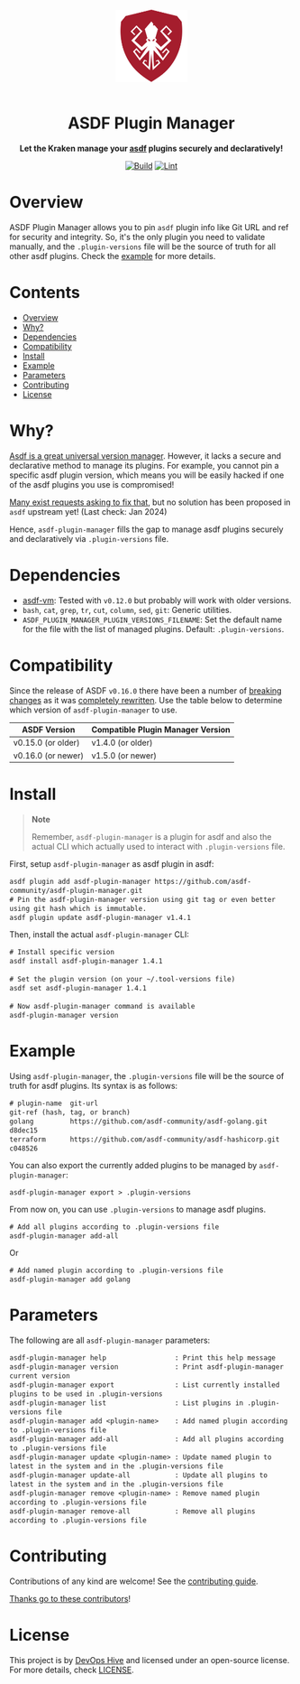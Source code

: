 <div align="center">

<p align="center">
  <a href="https://devopshive.net/" style="display: block; padding: 1em 0;">
    <img width="128px" alt="ASDF Plugin Manager Logo" border="0" src="img/asdf-plugin-manager-logo.svg"/>
  </a>
</p>

<h1 >ASDF Plugin Manager</h1>
<p><b>

Let the Kraken manage your [asdf](https://asdf-vm.com) plugins securely and declaratively!

</b></p>

[![Build](https://github.com/asdf-community/asdf-plugin-manager/actions/workflows/build.yml/badge.svg)](https://github.com/asdf-community/asdf-plugin-manager/actions/workflows/build.yml) [![Lint](https://github.com/asdf-community/asdf-plugin-manager/actions/workflows/lint.yml/badge.svg)](https://github.com/asdf-community/asdf-plugin-manager/actions/workflows/lint.yml)

</div>

# Overview

ASDF Plugin Manager allows you to pin `asdf` plugin info like Git URL and ref for security and integrity. So, it's the only plugin you need to validate manually, and the `.plugin-versions` file will be the source of truth for all other asdf plugins. Check the [example](#example) for more details.

<!-- omit in toc -->
# Contents

- [Overview](#overview)
- [Why?](#why)
- [Dependencies](#dependencies)
- [Compatibility](#compatibility)
- [Install](#install)
- [Example](#example)
- [Parameters](#parameters)
- [Contributing](#contributing)
- [License](#license)

# Why?

[Asdf is a great universal version manager](https://tech.aabouzaid.com/2022/01/asdf-vm-a-universal-version-manager-tools.html).
However, it lacks a secure and declarative method to manage its plugins. For example, you cannot pin a specific asdf plugin version, which means you will be easily hacked if one of the asdf plugins you use is compromised!

[Many exist requests asking to fix that](https://github.com/asdf-vm/asdf/issues/1577), but no solution has been proposed in `asdf` upstream yet! (Last check: Jan 2024)

Hence, `asdf-plugin-manager` fills the gap to manage asdf plugins securely and declaratively via `.plugin-versions` file.

# Dependencies

- [asdf-vm](https://asdf-vm.com/): Tested with `v0.12.0` but probably will work with older versions.
- `bash`, `cat`, `grep`, `tr`, `cut`, `column`, `sed`, `git`: Generic utilities.
- `ASDF_PLUGIN_MANAGER_PLUGIN_VERSIONS_FILENAME`: Set the default name for the file with the list of managed plugins.
  Default: `.plugin-versions`.

# Compatibility

Since the release of ASDF `v0.16.0` there have been a number of [breaking changes](https://asdf-vm.com/guide/upgrading-to-v0-16.html) as it was [completely rewritten](https://github.com/asdf-vm/asdf/releases/tag/v0.16.0). Use the table below to determine which version of `asdf-plugin-manager` to use.

| ASDF Version           | Compatible Plugin Manager Version |
|------------------------|-----------------------------------|
| v0.15.0 (or older)     | v1.4.0 (or older)                 |
| v0.16.0 (or newer)     | v1.5.0 (or newer)                 |

# Install

> **Note**
>
> Remember, `asdf-plugin-manager` is a plugin for asdf and also the actual CLI which actually used to interact with `.plugin-versions` file.

First, setup `asdf-plugin-manager` as asdf plugin in asdf:

<!-- x-release-please-start-version -->
```shell
asdf plugin add asdf-plugin-manager https://github.com/asdf-community/asdf-plugin-manager.git
# Pin the asdf-plugin-manager version using git tag or even better using git hash which is immutable.
asdf plugin update asdf-plugin-manager v1.4.1
```
<!-- x-release-please-end -->

Then, install the actual `asdf-plugin-manager` CLI:

<!-- x-release-please-start-version -->
```shell
# Install specific version
asdf install asdf-plugin-manager 1.4.1

# Set the plugin version (on your ~/.tool-versions file)
asdf set asdf-plugin-manager 1.4.1

# Now asdf-plugin-manager command is available
asdf-plugin-manager version
```
<!-- x-release-please-end -->

# Example

Using `asdf-plugin-manager`, the `.plugin-versions` file will be the source of truth for asdf plugins.
Its syntax is as follows:

```
# plugin-name  git-url                                               git-ref (hash, tag, or branch)
golang         https://github.com/asdf-community/asdf-golang.git     d8dec15
terraform      https://github.com/asdf-community/asdf-hashicorp.git  c048526
```

You can also export the currently added plugins to be managed by `asdf-plugin-manager`:

```shell
asdf-plugin-manager export > .plugin-versions
```

From now on, you can use `.plugin-versions` to manage asdf plugins.

```shell
# Add all plugins according to .plugin-versions file
asdf-plugin-manager add-all
```

Or

```shell
# Add named plugin according to .plugin-versions file
asdf-plugin-manager add golang
```

# Parameters

The following are all `asdf-plugin-manager` parameters:

```
asdf-plugin-manager help                 : Print this help message
asdf-plugin-manager version              : Print asdf-plugin-manager current version
asdf-plugin-manager export               : List currently installed plugins to be used in .plugin-versions
asdf-plugin-manager list                 : List plugins in .plugin-versions file
asdf-plugin-manager add <plugin-name>    : Add named plugin according to .plugin-versions file
asdf-plugin-manager add-all              : Add all plugins according to .plugin-versions file
asdf-plugin-manager update <plugin-name> : Update named plugin to latest in the system and in the .plugin-versions file
asdf-plugin-manager update-all           : Update all plugins to latest in the system and in the .plugin-versions file
asdf-plugin-manager remove <plugin-name> : Remove named plugin according to .plugin-versions file
asdf-plugin-manager remove-all           : Remove all plugins according to .plugin-versions file
```

# Contributing

Contributions of any kind are welcome! See the [contributing guide](contributing.md).

[Thanks go to these contributors](https://github.com/asdf-community/asdf-plugin-manager/graphs/contributors)!

# License

This project is by [DevOps Hive](https://devopshive.net/) and licensed under an open-source license. For more details, check  [LICENSE](LICENSE).

